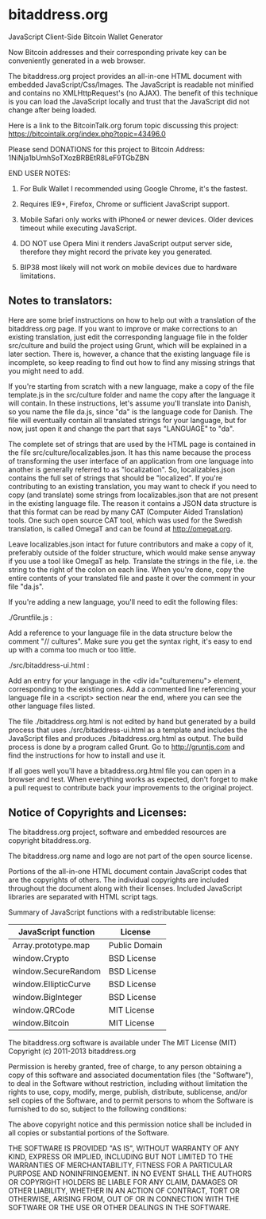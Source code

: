 # bitaddress.org
JavaScript Client-Side Bitcoin Wallet Generator

Now Bitcoin addresses and their corresponding private key can be conveniently
generated in a web browser.

The bitaddress.org project provides an all-in-one HTML document with embedded
JavaScript/Css/Images. The JavaScript is readable not minified and contains no
XMLHttpRequest's (no AJAX). The benefit of this technique is you can load the
JavaScript locally and trust that the JavaScript did not change after being
loaded.

Here is a link to the BitcoinTalk.org forum topic discussing this project:
https://bitcointalk.org/index.php?topic=43496.0


Please send DONATIONS for this project to Bitcoin Address:
1NiNja1bUmhSoTXozBRBEtR8LeF9TGbZBN


END USER NOTES:

 1) For Bulk Wallet I recommended using Google Chrome, it's the fastest.

 2) Requires IE9+, Firefox, Chrome or sufficient JavaScript support.

 3) Mobile Safari only works with iPhone4 or newer devices.
    Older devices timeout while executing JavaScript.

 4) DO NOT use Opera Mini it renders JavaScript output server side, therefore
    they might record the private key you generated.

 5) BIP38 most likely will not work on mobile devices due to hardware limitations.

Notes to translators:
---------------------------------------
Here are some brief instructions on how to help out with a translation of the bitaddress.org page. If you want to improve or make corrections to an existing translation, just edit the corresponding language file in the folder src/culture and build the project using Grunt, which will be explained in a later section. There is, however, a chance that the existing language file is incomplete, so keep reading to find out how to find any missing strings that you might need to add.

If you're starting from scratch with a new language, make a copy of the file template.js in the src/culture folder and name the copy after the language it will contain. In these instructions, let's assume you'll translate into Danish, so you name the file da.js, since "da" is the language code for Danish. The file will eventually contain all translated strings for your language, but for now, just open it and change the part that says "LANGUAGE" to "da".

The complete set of strings that are used by the HTML page is contained in the file src/culture/localizables.json. It has this name because the process of transforming the user interface of an application from one language into another is generally referred to as "localization". So, localizables.json contains the full set of strings that should be "localized". If you're contributing to an existing translation, you may want to check if you need to copy (and translate) some strings from localizables.json that are not present in the existing language file. The reason it contains a JSON data structure is that this format can be read by many CAT (Computer Aided Translation) tools. One such open source CAT tool, which was used for the Swedish translation, is called OmegaT and can be found at http://omegat.org.

Leave localizables.json intact for future contributors and make a copy of it, preferably outside of the folder structure, which would make sense anyway if you use a tool like OmegaT as help. Translate the strings in the file, i.e. the string to the right of the colon on each line. When you're done, copy the entire contents of your translated file and paste it over the comment in your file "da.js".

If you're adding a new language, you'll need to edit the following files:

./Gruntfile.js :

Add a reference to your language file in the data structure below the comment "// cultures". Make sure you get the syntax right, it's easy to end up with a comma too much or too little.

./src/bitaddress-ui.html :

Add an entry for your language in the \<div id="culturemenu"\> element, corresponding to the existing ones.
Add a commented line referencing your language file in a \<script\> section near the end, where you can see the other language files listed.

The file ./bitaddress.org.html is not edited by hand but generated by a build process that uses ./src/bitaddress-ui.html as a template and includes the JavaScript files and produces ./bitaddress.org.html as output. The build process is done by a program called Grunt. Go to http://gruntjs.com and find the instructions for how to install and use it.

If all goes well you'll have a bitaddress.org.html file you can open in a browser and test. When everything works as expected, don't forget to make a pull request to contribute back your improvements to the original project.

Notice of Copyrights and Licenses:
---------------------------------------
The bitaddress.org project, software and embedded resources are
copyright bitaddress.org.

The bitaddress.org name and logo are not part of the open source
license.

Portions of the all-in-one HTML document contain JavaScript codes that
are the copyrights of others. The individual copyrights are included
throughout the document along with their licenses. Included JavaScript
libraries are separated with HTML script tags.

Summary of JavaScript functions with a redistributable license:

JavaScript function	|	License
-------------------	|	--------------
Array.prototype.map	|	Public Domain
window.Crypto | BSD License
window.SecureRandom	| BSD License
window.EllipticCurve	|	BSD License
window.BigInteger |	BSD License
window.QRCode | MIT License
window.Bitcoin | MIT License

The bitaddress.org software is available under The MIT License (MIT)
Copyright (c) 2011-2013 bitaddress.org

Permission is hereby granted, free of charge, to any person obtaining
a copy of this software and associated documentation files (the
"Software"), to deal in the Software without restriction, including
without limitation the rights to use, copy, modify, merge, publish,
distribute, sublicense, and/or sell copies of the Software, and to
permit persons to whom the Software is furnished to do so, subject to
the following conditions:

The above copyright notice and this permission notice shall be
included in all copies or substantial portions of the Software.

THE SOFTWARE IS PROVIDED "AS IS", WITHOUT WARRANTY OF ANY KIND,
EXPRESS OR IMPLIED, INCLUDING BUT NOT LIMITED TO THE WARRANTIES OF
MERCHANTABILITY, FITNESS FOR A PARTICULAR PURPOSE AND
NONINFRINGEMENT. IN NO EVENT SHALL THE AUTHORS OR COPYRIGHT HOLDERS BE
LIABLE FOR ANY CLAIM, DAMAGES OR OTHER LIABILITY, WHETHER IN AN ACTION
OF CONTRACT, TORT OR OTHERWISE, ARISING FROM, OUT OF OR IN CONNECTION
WITH THE SOFTWARE OR THE USE OR OTHER DEALINGS IN THE SOFTWARE.
